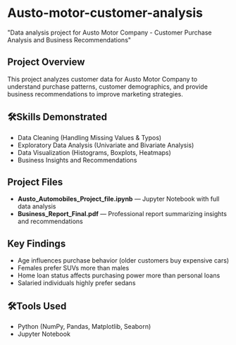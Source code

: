 # Austo-motor-customer-analysis
"Data analysis project for Austo Motor Company - Customer Purchase Analysis and Business Recommendations"
## Project Overview
This project analyzes customer data for Austo Motor Company to understand purchase patterns, customer demographics, and provide business recommendations to improve marketing strategies.

## 🛠Skills Demonstrated
- Data Cleaning (Handling Missing Values & Typos)
- Exploratory Data Analysis (Univariate and Bivariate Analysis)
- Data Visualization (Histograms, Boxplots, Heatmaps)
- Business Insights and Recommendations

## Project Files
- **Austo_Automobiles_Project_file.ipynb** — Jupyter Notebook with full data analysis
- **Business_Report_Final.pdf** — Professional report summarizing insights and recommendations

## Key Findings
- Age influences purchase behavior (older customers buy expensive cars)
- Females prefer SUVs more than males
- Home loan status affects purchasing power more than personal loans
- Salaried individuals highly prefer sedans

## 🛠Tools Used
- Python (NumPy, Pandas, Matplotlib, Seaborn)
- Jupyter Notebook
